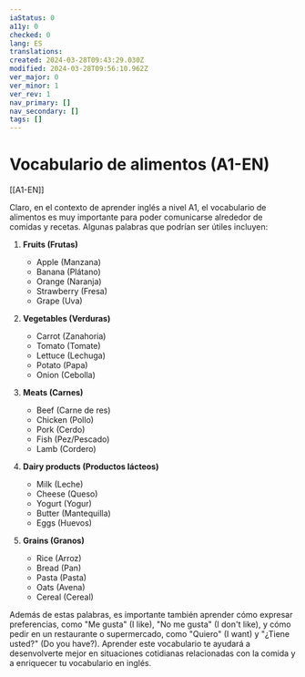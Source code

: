```yaml
---
iaStatus: 0
a11y: 0
checked: 0
lang: ES
translations: 
created: 2024-03-28T09:43:29.030Z
modified: 2024-03-28T09:56:10.962Z
ver_major: 0
ver_minor: 1
ver_rev: 1
nav_primary: []
nav_secondary: []
tags: []
---
```

# Vocabulario de alimentos (A1-EN)

[[A1-EN]]

Claro, en el contexto de aprender inglés a nivel A1, el vocabulario de alimentos es muy importante para poder comunicarse alrededor de comidas y recetas. Algunas palabras que podrían ser útiles incluyen:

1. **Fruits (Frutas)**
   - Apple (Manzana)
   - Banana (Plátano)
   - Orange (Naranja)
   - Strawberry (Fresa)
   - Grape (Uva)

2. **Vegetables (Verduras)**
   - Carrot (Zanahoria)
   - Tomato (Tomate)
   - Lettuce (Lechuga)
   - Potato (Papa)
   - Onion (Cebolla)

3. **Meats (Carnes)**
   - Beef (Carne de res)
   - Chicken (Pollo)
   - Pork (Cerdo)
   - Fish (Pez/Pescado)
   - Lamb (Cordero)

4. **Dairy products (Productos lácteos)**
   - Milk (Leche)
   - Cheese (Queso)
   - Yogurt (Yogur)
   - Butter (Mantequilla)
   - Eggs (Huevos)

5. **Grains (Granos)**
   - Rice (Arroz)
   - Bread (Pan)
   - Pasta (Pasta)
   - Oats (Avena)
   - Cereal (Cereal)

Además de estas palabras, es importante también aprender cómo expresar preferencias, como "Me gusta" (I like), "No me gusta" (I don't like), y cómo pedir en un restaurante o supermercado, como "Quiero" (I want) y "¿Tiene usted?" (Do you have?). Aprender este vocabulario te ayudará a desenvolverte mejor en situaciones cotidianas relacionadas con la comida y a enriquecer tu vocabulario en inglés.
